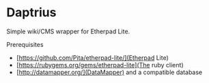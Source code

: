 Daptrius
========

Simple wiki/CMS wrapper for Etherpad Lite.

Prerequisites 
* [https://github.com/Pita/etherpad-lite/](Etherpad Lite)
* [https://rubygems.org/gems/etherpad-lite](The ruby client)
* [http://datamapper.org/](DataMapper) and a compatible database